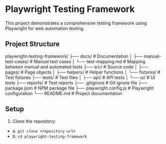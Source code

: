 # Playwright Testing Framework

This project demonstrates a comprehensive testing framework using Playwright for web automation testing.

## Project Structure

playwright-testing-framework/
├── docs/                   # Documentation
│   ├── manual-test-cases/  # Manual test cases
│   └── test-mapping.md     # Mapping between manual and automated tests
├── src/                    # Source code
│   ├── pages/              # Page objects
│   ├── helpers/            # Helper functions
│   └── fixtures/           # Test fixtures
├── tests/                  # Test files
│   ├── api/                # API tests
│   └── ui/                 # UI tests
├── reports/                # Test reports
├── .gitignore              # Git ignore file
├── package.json            # NPM package file
├── playwright.config.js    # Playwright configuration
└── README.md               # Project documentation

## Setup

1. Clone the repository: 
- a. `git clone <repository-url>`
- b. `cd playwright-testing-framework`